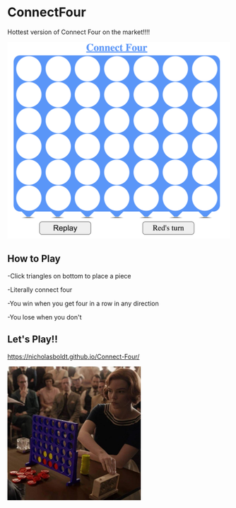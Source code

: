 # ConnectFour
Hottest version of Connect Four on the market!!!!

<img src="screen.png">

## How to Play

-Click triangles on bottom to place a piece

-Literally connect four 

-You win when you get four in a row in any direction

-You lose when you don't

## Let's Play!!

https://nicholasboldt.github.io/Connect-Four/

<img src="gambit.jpg" width="60%" height="auto">